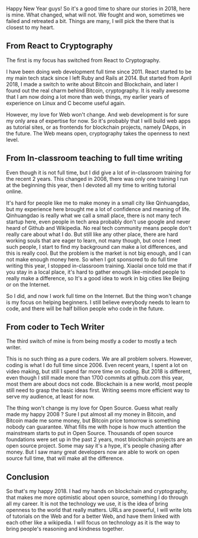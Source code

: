Happy New Year guys! So it's a good time to share our stories in 2018, here is mine. What changed, what will not. We fought and won, sometimes we failed and retreated a bit. Things are many, I will pick the there that is closest to my heart.

## From React to Cryptography

The first is my focus has switched from React to Cryptography.

I have been doing web development full time since 2011. React started to be my main tech stack since I left Ruby and Rails at 2014. But started from April 2018, I made a switch to write about Bitcoin and Blockchain, and later I found out the real charm behind Bitcoin, cryptography. It is really awesome that I am now doing a lot more than web things, my earlier years of experience on Linux and C become useful again.

However, my love for Web won't change. And web development is for sure my only area of expertise for now. So it's probably that I will build web apps as tutorial sites, or as frontends for blockchain projects, namely DApps, in the future. The Web means open, cryptography takes the openness to next level.


## From In-classroom teaching to full time writing

Even though it is not full time, but I did give a lot of in-classroom training for the recent 2 years. This changed in 2008, there was only one training I run at the beginning this year, then I devoted all my time to writing tutorial online.

It's hard for people like me to make money in a small city like Qinhuangdao, but my experience here brought me a lot of confidence and meaning of life. Qinhuangdao is really what we call a small place, there is not many tech startup here, even people in tech area probably don't use google and never heard of Github and Wikipedia. No real tech community means people don't really care about what I do. But still like any other place, there are hard working souls that are eager to learn, not many though, but once I meet such people, I start to find my background can make a lot differences, and this is really cool. But the problem is the market is not big enough, and I can not make enough money here. So when I got sponsored to do full time writing this year, I stopped in-classroom training. Xiaolai once told me that if you stay in a local place, it's hard to gather enough like-minded people to really make a difference, so It's a good idea to work in big cities like Beijing or on the Internet.

So I did, and now I work full time on the Internet. But the thing won't change is my focus on helping beginners. I still believe everybody needs to learn to code, and there will be half billion people who code in the future. 

## From coder to Tech Writer

The third switch of mine is from being mostly a coder to mostly a tech writer.

This is no such thing as a pure coders. We are all problem solvers. However, coding is what I do full time since 2006. Even recent years, I spent a lot on  video making, but still I spend far more time on coding. But 2018 is different, even though I still made more than 1700 commits at github.com this year, most them are about docs not code. Blockchain is a new world, most people still need to grasp the basic ideas first. Writing seems more efficient way to serve my audience, at least for now.

The thing won't change is my love for Open Source. Guess what really made my happy 2008 ? Sure I put almost all my money in Bitcoin, and Bitcoin made me some money, but Bitcoin price tomorrow is something nobody can guarantee. What fills me with hope is how much attention the mainstream starts to put in Open Source. Thousands of open source foundations were set up in the past 2 years, most blockchain projects are an open source project. Some may say it's a hype, it's people chasing after money. But I saw many great developers now are able to work on open source full time, that will make all the difference.


## Conclusion

So that's my happy 2018. I had my hands on blockchain and cryptography, that makes me more optimistic about open source, something I do through all my career. It is not the technology we use, it is the idea of bring openness to the world that really matters. URLs are powerful, I will write lots of tutorials on the Web and for a better Web, and have them linked with each other like a wikipedia. I will focus on technology as it is the way to bring people's reasoning and kindness together.
